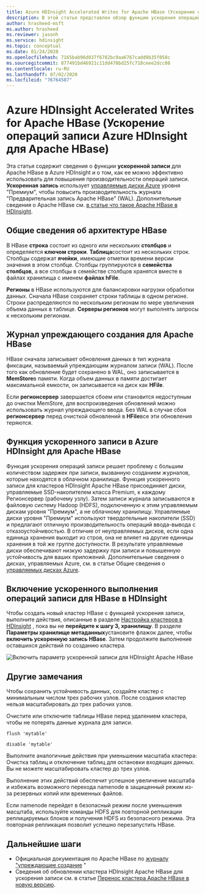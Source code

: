 ```yaml
---
title: Azure HDInsight Accelerated Writes for Apache HBase (Ускорение операций записи Azure HDInsight для Apache HBase)
description: В этой статье представлен обзор функции ускорения операций записи в Azure HDInsight, в которой используются управляемые диски уровня "Премиум" для повышения производительности журнала упреждающего ввода в Apache HBase.
author: hrasheed-msft
ms.author: hrasheed
ms.reviewer: jasonh
ms.service: hdinsight
ms.topic: conceptual
ms.date: 01/24/2020
ms.openlocfilehash: 7165bab96d037f6782bc9aa6767cadd9b35f058c
ms.sourcegitcommit: 877491bd46921c11dd478bd25fc718ceee2dcc08
ms.contentlocale: ru-RU
ms.lasthandoff: 07/02/2020
ms.locfileid: "76764587"
---
```

# <a name="azure-hdinsight-accelerated-writes-for-apache-hbase"></a>Azure HDInsight Accelerated Writes for Apache HBase (Ускорение операций записи Azure HDInsight для Apache HBase)

Эта статья содержит сведения о функции **ускоренной записи** для Apache HBase в Azure HDInsight и о том, как ее можно эффективно использовать для повышения производительности операций записи. **Ускоренная запись** использует [управляемые диски Azure](../../virtual-machines/linux/disks-types.md#premium-ssd) уровня "Премиум", чтобы повысить производительность журнала "Предварительная запись Apache HBase" (WAL). Дополнительные сведения о Apache HBase см. [в статье что такое Apache HBase в HDInsight](apache-hbase-overview.md).

## <a name="overview-of-hbase-architecture"></a>Общие сведения об архитектуре HBase

В HBase **строка** состоит из одного или нескольких **столбцов** и определяется **ключом строки**. **Таблица**состоит из нескольких строк. Столбцы содержат **ячейки**, имеющие отметки времени версии значения в этом столбце. Столбцы группируются в **семейства столбцов**, а все столбцы в семействе столбцов хранятся вместе в файлах хранилища с именем **файлах hFile**.

**Регионы** в HBase используются для балансировки нагрузки обработки данных. Сначала HBase сохраняет строки таблицы в одном регионе. Строки распределяются по нескольким регионам по мере увеличения объема данных в таблице. **Серверы регионов** могут выполнять запросы к нескольким регионам.

## <a name="write-ahead-log-for-apache-hbase"></a>Журнал упреждающего создания для Apache HBase

HBase сначала записывает обновления данных в тип журнала фиксации, называемый упреждающим журналом записи (WAL). После того как обновление будет сохранено в WAL, оно записывается в **MemStore**в памяти. Когда объем данных в памяти достигает максимальной емкости, он записывается на диск как **HFile**.

Если **регионсервер** завершается сбоем или становится недоступным до очистки MemStore, для воспроизведения обновлений можно использовать журнал упреждающего ввода. Без WAL в случае сбоя **регионсервер** перед очисткой обновлений в **HFile**все эти обновления теряются.

## <a name="accelerated-writes-feature-in-azure-hdinsight-for-apache-hbase"></a>Функция ускоренного записи в Azure HDInsight для Apache HBase

Функция ускорения операций записи решает проблему с большим количеством задержек при записи, вызванную созданием журналов, которые находятся в облачном хранилище.  Функция ускоренного записи для кластеров HDInsight Apache HBase присоединяет диски, управляемые SSD-накопителем класса Premium, к каждому Регионсервер (рабочему узлу). Затем записи журнала записываются в файловую систему Hadoop (HDFS), подключенную к этим управляемым дискам уровня "Премиум", а не облачному хранилищу.  Управляемые диски уровня "Премиум" используют твердотельные накопители (SSD) и предлагают отличную производительность операций ввода-вывода с отказоустойчивостью.  В отличие от неуправляемых дисков, если одна единица хранения выходит из строя, она не влияет на другие единицы хранения в той же группе доступности.  В результате управляемые диски обеспечивают низкую задержку при записи и повышенную устойчивость для ваших приложений. Дополнительные сведения о дисках, управляемых Azure, см. в статье Общие сведения о [управляемых дисках Azure](../../virtual-machines/windows/managed-disks-overview.md).

## <a name="how-to-enable-accelerated-writes-for-hbase-in-hdinsight"></a>Включение ускоренного выполнения операций записи для HBase в HDInsight

Чтобы создать новый кластер HBase с функцией ускорения записи, выполните действия, описанные в разделе [Настройка кластеров в HDInsight](../hdinsight-hadoop-provision-linux-clusters.md) , пока вы не **перейдите к шагу 3, хранилищу**. В разделе **Параметры хранилище метаданных**установите флажок далее, чтобы **включить ускоренную запись HBase**. Затем продолжите выполнение оставшихся действий по созданию кластера.

![Включить параметр ускоренной записи для HDInsight Apache HBase](./media/apache-hbase-accelerated-writes/azure-portal-cluster-storage-hbase.png)

## <a name="other-considerations"></a>Другие замечания

Чтобы сохранить устойчивость данных, создайте кластер с минимальным числом трех рабочих узлов. После создания кластер нельзя масштабировать до трех рабочих узлов.

Очистите или отключите таблицы HBase перед удалением кластера, чтобы не потерять данные журнала для записи.

```
flush 'mytable'
```

```
disable 'mytable'
```

Выполните аналогичные действия при уменьшении масштаба кластера: Очистка таблиц и отключение таблиц для остановки входящих данных. Вы не можете масштабировать кластер до трех узлов.

Выполнение этих действий обеспечит успешное увеличение масштаба и избежать возможного перехода namenode в защищенный режим из-за резервных копий или временных файлов.

Если namenode перейдет в безопасный режим после уменьшения масштаба, используйте команды HDFS для повторной репликации реплицируемых блоков и получения HDFS из безопасного режима. Эта повторная репликация позволит успешно перезапустить HBase.

## <a name="next-steps"></a>Дальнейшие шаги

* Официальная документация по Apache HBase по [журналу "упреждающее создание](https://hbase.apache.org/book.html#wal) "
* Сведения об обновлении кластера HDInsight Apache HBase для ускорения записи см. в статье [Перенос кластера Apache HBase в новую версию](apache-hbase-migrate-new-version.md).
